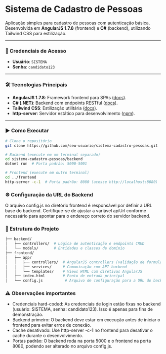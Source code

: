 # Sistema de Cadastro de Pessoas  

Aplicação simples para cadastro de pessoas com autenticação básica. Desenvolvida em **AngularJS 1.7.8** (frontend) e **C#** (backend), utilizando Tailwind CSS para estilização.  

---

### 🔑 Credenciais de Acesso  
- **Usuário**: `SISTEMA`  
- **Senha**: `candidato123`  

---

### 🛠️ Tecnologias Principais  
- **AngularJS 1.7.8**: Framework frontend para SPAs ([docs](https://angularjs.org/)).  
- **C# (.NET)**: Backend com endpoints RESTful ([docs](https://learn.microsoft.com/pt-br/dotnet/csharp/)).  
- **Tailwind CSS**: Estilização utilitária ([docs](https://tailwindcss.com/)).  
- **http-server**: Servidor estático para desenvolvimento ([npm](https://www.npmjs.com/package/http-server)).  

---

### ▶️ Como Executar  
```bash
# Clone o repositório
git clone https://github.com/seu-usuario/sistema-cadastro-pessoas.git

# Backend (execute em um terminal separado)
cd sistema-cadastro-pessoas/backend
dotnet run  # Porta padrão: 5000-5001

# Frontend (execute em outro terminal)
cd ../frontend
http-server -c-1  # Porta padrão: 8080 (acesse http://localhost:8080)
```

### ⚙ Configuração da URL do Backend
O arquivo config.js no diretório frontend é responsável por definir a URL base do backend. Certifique-se de ajustar a variável apiUrl conforme necessário para apontar para o endereço correto do servidor backend.

### 📂 Estrutura do Projeto
```bash
├── backend/
│   ├── controllers/  # Lógica de autenticação e endpoints CRUD
│   └── models/       # Entidades e classes de domínio
├── frontend/
│   ├── app/
│   │   ├── controllers/  # AngularJS controllers (validação de formulários)
│   │   ├── services/     # Comunicação com API backend
│   │   └── templates/    # Views HTML com diretivas AngularJS
│   ├── index.html        # Ponto de entrada principal
│   └── config.js          # Arquivo de configuração para a URL do backend
```
### ⚠️ Observações importantes
- Credenciais hard-coded: As credenciais de login estão fixas no backend (usuário: SISTEMA, senha: candidato123). Isso é apenas para fins de demonstração.
- Backend primeiro: O backend deve estar em execução antes de iniciar o frontend para evitar erros de conexão.
- Cache desativado: Use http-server -c-1 no frontend para desativar o cache durante o desenvolvimento.
- Portas padrão: O backend roda na porta 5000 e o frontend na porta 8080, podendo ser alterado no arquivo config.js.